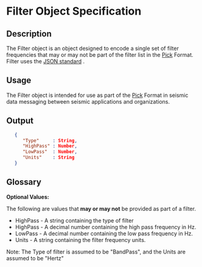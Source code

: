 # Filter Object Specification

## Description

The Filter object is an object designed to encode a single set of filter
frequencies that may or may not be part of the filter list in the [Pick](Pick.md)
Format. Filter uses the [JSON standard](http://www.json.org) .

## Usage

The Filter object is intended for use as part of the [Pick](Pick.md) Format
in seismic data messaging between seismic applications and organizations.

## Output

```json
   {
      "Type"     : String,
      "HighPass" : Number,
      "LowPass"  : Number,
      "Units"    : String
   }
```

## Glossary

**Optional Values:**

The following are values that **may or may not** be provided as part of a filter.

* HighPass - A string containing the type of filter
* HighPass - A decimal number containing the high pass frequency in Hz.
* LowPass - A decimal number containing the low pass frequency in Hz.
* Units - A string containing the filter frequency units.

Note: The Type of filter is assumed to be "BandPass", and the Units are assumed
to be "Hertz"
